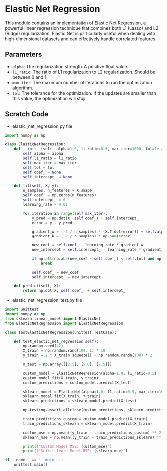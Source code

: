 # Elastic Net Regression

This module contains an implementation of Elastic Net Regression, a powerful linear regression technique that combines both L1 (Lasso) and L2 (Ridge) regularization. Elastic Net is particularly useful when dealing with high-dimensional datasets and can effectively handle correlated features.

## Parameters

- `alpha`: The regularization strength. A positive float value.
- `l1_ratio`: The ratio of L1 regularization to L2 regularization. Should be between 0 and 1.
- `max_iter`: The maximum number of iterations to run the optimization algorithm.
- `tol`: The tolerance for the optimization. If the updates are smaller than this value, the optimization will stop.

## Scratch Code 

- elastic_net_regression.py file 

```py
import numpy as np

class ElasticNetRegression:
    def __init__(self, alpha=1.0, l1_ratio=0.5, max_iter=1000, tol=1e-4):
        self.alpha = alpha
        self.l1_ratio = l1_ratio
        self.max_iter = max_iter
        self.tol = tol
        self.coef_ = None
        self.intercept_ = None

    def fit(self, X, y):
        n_samples, n_features = X.shape
        self.coef_ = np.zeros(n_features)
        self.intercept_ = 0
        learning_rate = 0.01  

        for iteration in range(self.max_iter):
            y_pred = np.dot(X, self.coef_) + self.intercept_
            error = y - y_pred

            gradient_w = (-2 / n_samples) * (X.T.dot(error)) + self.alpha * (self.l1_ratio * np.sign(self.coef_) + (1 - self.l1_ratio) * 2 * self.coef_)
            gradient_b = (-2 / n_samples) * np.sum(error)

            new_coef = self.coef_ - learning_rate * gradient_w
            new_intercept = self.intercept_ - learning_rate * gradient_b

            if np.all(np.abs(new_coef - self.coef_) < self.tol) and np.abs(new_intercept - self.intercept_) < self.tol:
                break

            self.coef_ = new_coef
            self.intercept_ = new_intercept

    def predict(self, X):
        return np.dot(X, self.coef_) + self.intercept_
```

- elastic_net_regression_test.py file 

```py
import unittest
import numpy as np
from sklearn.linear_model import ElasticNet
from ElasticNetRegression import ElasticNetRegression

class TestElasticNetRegression(unittest.TestCase):

    def test_elastic_net_regression(self):
        np.random.seed(42)
        X_train = np.random.rand(100, 1) * 10
        y_train = 2 * X_train.squeeze() + np.random.randn(100) * 2 

        X_test = np.array([[2.5], [5.0], [7.5]])

        custom_model = ElasticNetRegression(alpha=1.0, l1_ratio=0.5)
        custom_model.fit(X_train, y_train)
        custom_predictions = custom_model.predict(X_test)

        sklearn_model = ElasticNet(alpha=1.0, l1_ratio=0.5, max_iter=1000, tol=1e-4)
        sklearn_model.fit(X_train, y_train)
        sklearn_predictions = sklearn_model.predict(X_test)

        np.testing.assert_allclose(custom_predictions, sklearn_predictions, rtol=1e-1)

        train_predictions_custom = custom_model.predict(X_train)
        train_predictions_sklearn = sklearn_model.predict(X_train)

        custom_mse = np.mean((y_train - train_predictions_custom) ** 2)
        sklearn_mse = np.mean((y_train - train_predictions_sklearn) ** 2)

        print(f"Custom Model MSE: {custom_mse}")
        print(f"Scikit-learn Model MSE: {sklearn_mse}")

if __name__ == '__main__':
    unittest.main()
```
